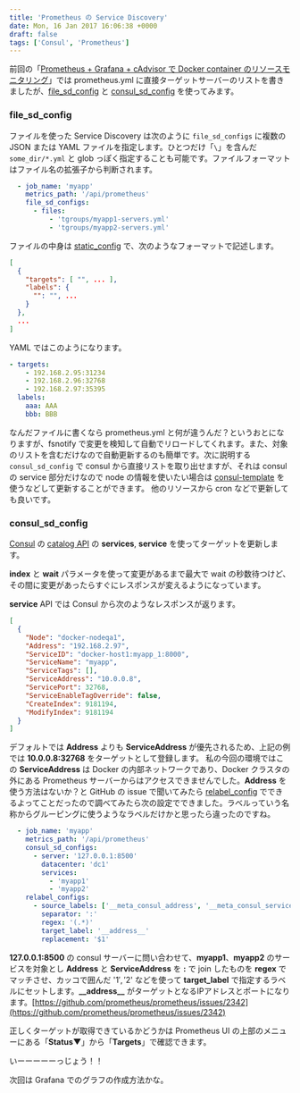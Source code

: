 ```yaml
---
title: 'Prometheus の Service Discovery'
date: Mon, 16 Jan 2017 16:06:38 +0000
draft: false
tags: ['Consul', 'Prometheus']
---
```


前回の「[Prometheus + Grafana + cAdvisor で Docker container のリソースモニタリング](/2017/01/docker-container-resource-monitoring-using-prometheus-and-grafana-and-cadvisor/)」では prometheus.yml に直接ターゲットサーバーのリストを書きましたが、[file\_sd\_config](https://prometheus.io/docs/operating/configuration/#<file_sd_config&g;) と [consul\_sd\_config](https://prometheus.io/docs/operating/configuration/#<consul_sd_config>) を使ってみます。

### file\_sd\_config

ファイルを使った Service Discovery は次のように `file_sd_configs` に複数の JSON または YAML ファイルを指定します。ひとつだけ「`\`」を含んだ `some_dir/*.yml` と glob っぽく指定することも可能です。ファイルフォーマットはファイル名の拡張子から判断されます。

```yaml
  - job_name: 'myapp'
    metrics_path: '/api/prometheus'
    file_sd_configs:
      - files:
          - 'tgroups/myapp1-servers.yml'
          - 'tgroups/myapp2-servers.yml'
```

ファイルの中身は [static\_config](https://prometheus.io/docs/operating/configuration/#<static_config>) で、次のようなフォーマットで記述します。

```json
[
  {
    "targets": [ "", ... ],
    "labels": {
      "": "", ...
    }
  },
  ...
] 
```

YAML ではこのようになります。

```yaml
- targets:
    - 192.168.2.95:31234
    - 192.168.2.96:32768
    - 192.168.2.97:35395
  labels:
    aaa: AAA
    bbb: BBB
```

なんだファイルに書くなら prometheus.yml と何が違うんだ？というおとになりますが、fsnotify で変更を検知して自動でリロードしてくれます。また、対象のリストを含むだけなので自動更新するのも簡単です。次に説明する `consul_sd_config` で consul から直接リストを取り出せますが、それは consul の service 部分だけなので node の情報を使いたい場合は [consul-template](https://github.com/hashicorp/consul-template) を使うなどして更新することができます。
他のリソースから cron などで更新しても良いです。

### consul\_sd\_config

[Consul](https://www.consul.io/) の [catalog API](https://www.consul.io/docs/agent/http/catalog.html) の **services**, **service** を使ってターゲットを更新します。

**index** と **wait** パラメータを使って変更があるまで最大で wait の秒数待つけど、その間に変更があったらすぐにレスポンスが変えるようになっています。

**service** API では Consul から次のようなレスポンスが返ります。

```json
[
  {
    "Node": "docker-nodeqa1",
    "Address": "192.168.2.97",
    "ServiceID": "docker-host1:myapp_1:8000",
    "ServiceName": "myapp",
    "ServiceTags": [],
    "ServiceAddress": "10.0.0.8",
    "ServicePort": 32768,
    "ServiceEnableTagOverride": false,
    "CreateIndex": 9181194,
    "ModifyIndex": 9181194
  }
]
```

デフォルトでは **Address** よりも **ServiceAddress** が優先されるため、上記の例では **10.0.0.8:32768** をターゲットとして登録します。 私の今回の環境ではこの **ServiceAddress** は Docker の内部ネットワークであり、Docker クラスタの外にある Prometheus サーバーからはアクセスできませんでした。**Address** を使う方法はないか？と GitHub の issue で聞いてみたら [relabel\_config](https://prometheus.io/docs/operating/configuration/#<relabel_config>) でできるよってことだったので調べてみたら次の設定でできました。ラベルっていう名称からグルーピングに使うようなラベルだけかと思ったら違ったのですね。

```yaml
  - job_name: 'myapp'
    metrics_path: '/api/prometheus'
    consul_sd_configs:
      - server: '127.0.0.1:8500'
        datacenter: 'dc1'
        services:
          - 'myapp1'
          - 'myapp2'
    relabel_configs:
      - source_labels: ['__meta_consul_address', '__meta_consul_service_port']
        separator: ':'
        regex: '(.*)'
        target_label: '__address__'
        replacement: '$1'
```

**127.0.0.1:8500** の consul サーバーに問い合わせて、**myapp1**、**myapp2** のサービスを対象とし **Address** と **ServiceAddress** を **:** で join したものを **regex** でマッチさせ、カッコで囲んだ '$1', '$2' などを使って **target\_label** で指定するラベルにセットします。**\_\_address\_\_** がターゲットとなるIPアドレスとポートになります。[https://github.com/prometheus/prometheus/issues/2342](https://github.com/prometheus/prometheus/issues/2342)

正しくターゲットが取得できているかどうかは Prometheus UI の上部のメニューにある「**Status▼**」から「**Targets**」で確認できます。

いーーーーーっじょう！！

次回は Grafana でのグラフの作成方法かな。
